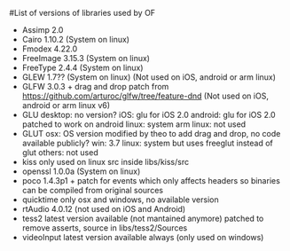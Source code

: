 #List of versions of libraries used by OF

- Assimp 2.0
- Cairo 1.10.2  (System on linux)
- Fmodex 4.22.0
- FreeImage 3.15.3 (System on linux)
- FreeType 2.4.4 (System on linux)
- GLEW 1.7?? (System on linux) (Not used on iOS, android or arm linux)
- GLFW 3.0.3 + drag and drop patch from https://github.com/arturoc/glfw/tree/feature-dnd (Not used on iOS, android or arm linux v6)
- GLU  desktop: no version?
       iOS: glu for iOS 2.0
       android: glu for iOS 2.0 patched to work on android
       linux: system
       arm linux: not used
- GLUT osx: OS version modified by theo to add drag and drop, no code available publicly?
       win: 3.7
       linux: system but uses freeglut instead of glut
       others: not used
- kiss only used on linux src inside libs/kiss/src
- openssl 1.0.0a (System on linux)
- poco 1.4.3p1 + patch for events which only affects headers so binaries can be compiled from original sources
- quicktime only osx and windows, no available version
- rtAudio 4.0.12 (not used on iOS and Android)
- tess2 latest version available (not mantained anymore) patched to remove asserts, source in libs/tess2/Sources
- videoInput latest version available always (only used on windows)
